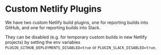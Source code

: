 # Custom Netlify Plugins

We have two custom Netlify build plugins, one for reporting builds into GitHub, and one for reporting builds into Slack.

They can be disabled (e.g. for temporary custom builds in new Netlify projects) by setting the env variables `PLUGIN_GITHUB_DEPLOYMENTS_DISABLED=true` or `PLUGIN_SLACK_DISABLED=true`.